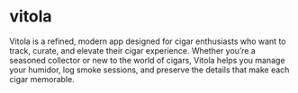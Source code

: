 # vitola
Vitola is a refined, modern app designed for cigar enthusiasts who want to track, curate, and elevate their cigar experience. Whether you’re a seasoned collector or new to the world of cigars, Vitola helps you manage your humidor, log smoke sessions, and preserve the details that make each cigar memorable.